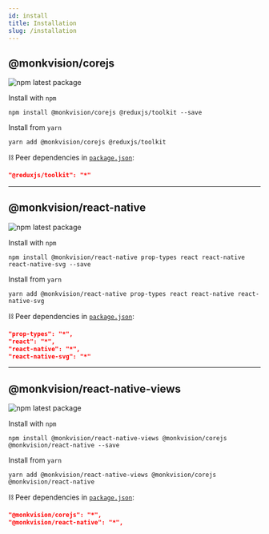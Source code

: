 ```yaml
---
id: install
title: Installation
slug: /installation
---
```


## @monkvision/corejs
![npm latest package](https://img.shields.io/npm/v/@monkvision/corejs/latest.svg)

Install with `npm`
``` npm
npm install @monkvision/corejs @reduxjs/toolkit --save
```

Install from `yarn`
``` yarn
yarn add @monkvision/corejs @reduxjs/toolkit
```

⛓️ Peer dependencies in [`package.json`](https://github.com/monkvision/monkjs/tree/master/packages/corejs/package.json):
 ``` json
"@reduxjs/toolkit": "*"
 ```
---

## @monkvision/react-native
![npm latest package](https://img.shields.io/npm/v/@monkvision/react-native/latest.svg)

Install with `npm`
``` npm
npm install @monkvision/react-native prop-types react react-native react-native-svg --save
```

Install from `yarn`
``` yarn
yarn add @monkvision/react-native prop-types react react-native react-native-svg
```

⛓️ Peer dependencies in [`package.json`](https://github.com/monkvision/monkjs/tree/master/packages/react-native/package.json):
 ``` json
"prop-types": "*",
"react": "*",
"react-native": "*",
"react-native-svg": "*"
 ```

---

## @monkvision/react-native-views
![npm latest package](https://img.shields.io/npm/v/@monkvision/react-native-views/latest.svg)

Install with `npm`
``` npm
npm install @monkvision/react-native-views @monkvision/corejs @monkvision/react-native --save
```

Install from `yarn`
``` yarn
yarn add @monkvision/react-native-views @monkvision/corejs @monkvision/react-native
```

⛓️ Peer dependencies in [`package.json`](https://github.com/monkvision/monkjs/tree/master/packages/react-native-views/package.json):
 ``` json
"@monkvision/corejs": "*",
"@monkvision/react-native": "*",
 ```

